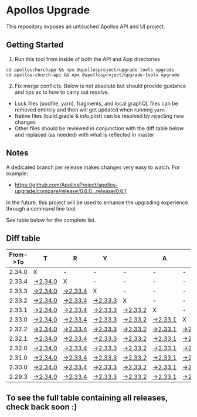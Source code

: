 # Apollos Upgrade

This repository exposes an untouched Apollos API and UI project.

## Getting Started

1. Run this tool from inside of both the API and App directories

```
cd apolloschurchapp && npx @apollosproject/upgrade-tools upgrade
cd apollos-church-api && npx @apollosproject/upgrade-tools upgrade
```

2. Fix merge conflicts. Below is not absolute but should provide guidance and tips as to how to carry out resolve.
* Lock files (podfile, yarn), fragments, and local graphQL files can be removed entirely and then will get updated when running `yarn`
* Native files (build.gradle & info.plist) can be resolved by rejecting new changes
* Other files should be reviewed in conjunction with the diff table below and replaced (as needed) with what is reflected in master

## Notes

A dedicated branch per release makes changes very easy
to watch. For example:

* https://github.com/ApollosProject/apollos-upgrade/compare/release/0.6.0...release/0.6.1

In the future, this project will be used to enhance the upgrading experience through a command line tool.

See table below for the complete list.

## Diff table

| From->To | T                                                                                                    | R                                                                                                    | Y                                                                                                    |                                                                                                      | A                                                                                                    | P                                                                                                    | O                                                                                                    | L                                                                                                    | L                                                                                                    | O                                                                                                    | S                                                                                                    | !   |
| -------- | ---------------------------------------------------------------------------------------------------- | ---------------------------------------------------------------------------------------------------- | ---------------------------------------------------------------------------------------------------- | ---------------------------------------------------------------------------------------------------- | ---------------------------------------------------------------------------------------------------- | ---------------------------------------------------------------------------------------------------- | ---------------------------------------------------------------------------------------------------- | ---------------------------------------------------------------------------------------------------- | ---------------------------------------------------------------------------------------------------- | ---------------------------------------------------------------------------------------------------- | ---------------------------------------------------------------------------------------------------- | --- |
| 2.34.0   | X                                                                                                    | -                                                                                                    | -                                                                                                    | -                                                                                                    | -                                                                                                    | -                                                                                                    | -                                                                                                    | -                                                                                                    | -                                                                                                    | -                                                                                                    | -                                                                                                    | -   |
| 2.33.4   | [->2.34.0](https://github.com/ApollosProject/apollos-upgrade/compare/release/2.33.4..release/2.34.0) | X                                                                                                    | -                                                                                                    | -                                                                                                    | -                                                                                                    | -                                                                                                    | -                                                                                                    | -                                                                                                    | -                                                                                                    | -                                                                                                    | -                                                                                                    | -   |
| 2.33.3   | [->2.34.0](https://github.com/ApollosProject/apollos-upgrade/compare/release/2.33.3..release/2.34.0) | [->2.33.4](https://github.com/ApollosProject/apollos-upgrade/compare/release/2.33.3..release/2.33.4) | X                                                                                                    | -                                                                                                    | -                                                                                                    | -                                                                                                    | -                                                                                                    | -                                                                                                    | -                                                                                                    | -                                                                                                    | -                                                                                                    | -   |
| 2.33.2   | [->2.34.0](https://github.com/ApollosProject/apollos-upgrade/compare/release/2.33.2..release/2.34.0) | [->2.33.4](https://github.com/ApollosProject/apollos-upgrade/compare/release/2.33.2..release/2.33.4) | [->2.33.3](https://github.com/ApollosProject/apollos-upgrade/compare/release/2.33.2..release/2.33.3) | X                                                                                                    | -                                                                                                    | -                                                                                                    | -                                                                                                    | -                                                                                                    | -                                                                                                    | -                                                                                                    | -                                                                                                    | -   |
| 2.33.1   | [->2.34.0](https://github.com/ApollosProject/apollos-upgrade/compare/release/2.33.1..release/2.34.0) | [->2.33.4](https://github.com/ApollosProject/apollos-upgrade/compare/release/2.33.1..release/2.33.4) | [->2.33.3](https://github.com/ApollosProject/apollos-upgrade/compare/release/2.33.1..release/2.33.3) | [->2.33.2](https://github.com/ApollosProject/apollos-upgrade/compare/release/2.33.1..release/2.33.2) | X                                                                                                    | -                                                                                                    | -                                                                                                    | -                                                                                                    | -                                                                                                    | -                                                                                                    | -                                                                                                    | -   |
| 2.33.0   | [->2.34.0](https://github.com/ApollosProject/apollos-upgrade/compare/release/2.33.0..release/2.34.0) | [->2.33.4](https://github.com/ApollosProject/apollos-upgrade/compare/release/2.33.0..release/2.33.4) | [->2.33.3](https://github.com/ApollosProject/apollos-upgrade/compare/release/2.33.0..release/2.33.3) | [->2.33.2](https://github.com/ApollosProject/apollos-upgrade/compare/release/2.33.0..release/2.33.2) | [->2.33.1](https://github.com/ApollosProject/apollos-upgrade/compare/release/2.33.0..release/2.33.1) | X                                                                                                    | -                                                                                                    | -                                                                                                    | -                                                                                                    | -                                                                                                    | -                                                                                                    | -   |
| 2.32.2   | [->2.34.0](https://github.com/ApollosProject/apollos-upgrade/compare/release/2.32.2..release/2.34.0) | [->2.33.4](https://github.com/ApollosProject/apollos-upgrade/compare/release/2.32.2..release/2.33.4) | [->2.33.3](https://github.com/ApollosProject/apollos-upgrade/compare/release/2.32.2..release/2.33.3) | [->2.33.2](https://github.com/ApollosProject/apollos-upgrade/compare/release/2.32.2..release/2.33.2) | [->2.33.1](https://github.com/ApollosProject/apollos-upgrade/compare/release/2.32.2..release/2.33.1) | [->2.33.0](https://github.com/ApollosProject/apollos-upgrade/compare/release/2.32.2..release/2.33.0) | X                                                                                                    | -                                                                                                    | -                                                                                                    | -                                                                                                    | -                                                                                                    | -   |
| 2.32.1   | [->2.34.0](https://github.com/ApollosProject/apollos-upgrade/compare/release/2.32.1..release/2.34.0) | [->2.33.4](https://github.com/ApollosProject/apollos-upgrade/compare/release/2.32.1..release/2.33.4) | [->2.33.3](https://github.com/ApollosProject/apollos-upgrade/compare/release/2.32.1..release/2.33.3) | [->2.33.2](https://github.com/ApollosProject/apollos-upgrade/compare/release/2.32.1..release/2.33.2) | [->2.33.1](https://github.com/ApollosProject/apollos-upgrade/compare/release/2.32.1..release/2.33.1) | [->2.33.0](https://github.com/ApollosProject/apollos-upgrade/compare/release/2.32.1..release/2.33.0) | [->2.32.2](https://github.com/ApollosProject/apollos-upgrade/compare/release/2.32.1..release/2.32.2) | X                                                                                                    | -                                                                                                    | -                                                                                                    | -                                                                                                    | -   |
| 2.32.0   | [->2.34.0](https://github.com/ApollosProject/apollos-upgrade/compare/release/2.32.0..release/2.34.0) | [->2.33.4](https://github.com/ApollosProject/apollos-upgrade/compare/release/2.32.0..release/2.33.4) | [->2.33.3](https://github.com/ApollosProject/apollos-upgrade/compare/release/2.32.0..release/2.33.3) | [->2.33.2](https://github.com/ApollosProject/apollos-upgrade/compare/release/2.32.0..release/2.33.2) | [->2.33.1](https://github.com/ApollosProject/apollos-upgrade/compare/release/2.32.0..release/2.33.1) | [->2.33.0](https://github.com/ApollosProject/apollos-upgrade/compare/release/2.32.0..release/2.33.0) | [->2.32.2](https://github.com/ApollosProject/apollos-upgrade/compare/release/2.32.0..release/2.32.2) | [->2.32.1](https://github.com/ApollosProject/apollos-upgrade/compare/release/2.32.0..release/2.32.1) | X                                                                                                    | -                                                                                                    | -                                                                                                    | -   |
| 2.31.0   | [->2.34.0](https://github.com/ApollosProject/apollos-upgrade/compare/release/2.31.0..release/2.34.0) | [->2.33.4](https://github.com/ApollosProject/apollos-upgrade/compare/release/2.31.0..release/2.33.4) | [->2.33.3](https://github.com/ApollosProject/apollos-upgrade/compare/release/2.31.0..release/2.33.3) | [->2.33.2](https://github.com/ApollosProject/apollos-upgrade/compare/release/2.31.0..release/2.33.2) | [->2.33.1](https://github.com/ApollosProject/apollos-upgrade/compare/release/2.31.0..release/2.33.1) | [->2.33.0](https://github.com/ApollosProject/apollos-upgrade/compare/release/2.31.0..release/2.33.0) | [->2.32.2](https://github.com/ApollosProject/apollos-upgrade/compare/release/2.31.0..release/2.32.2) | [->2.32.1](https://github.com/ApollosProject/apollos-upgrade/compare/release/2.31.0..release/2.32.1) | [->2.32.0](https://github.com/ApollosProject/apollos-upgrade/compare/release/2.31.0..release/2.32.0) | X                                                                                                    | -                                                                                                    | -   |
| 2.30.0   | [->2.34.0](https://github.com/ApollosProject/apollos-upgrade/compare/release/2.30.0..release/2.34.0) | [->2.33.4](https://github.com/ApollosProject/apollos-upgrade/compare/release/2.30.0..release/2.33.4) | [->2.33.3](https://github.com/ApollosProject/apollos-upgrade/compare/release/2.30.0..release/2.33.3) | [->2.33.2](https://github.com/ApollosProject/apollos-upgrade/compare/release/2.30.0..release/2.33.2) | [->2.33.1](https://github.com/ApollosProject/apollos-upgrade/compare/release/2.30.0..release/2.33.1) | [->2.33.0](https://github.com/ApollosProject/apollos-upgrade/compare/release/2.30.0..release/2.33.0) | [->2.32.2](https://github.com/ApollosProject/apollos-upgrade/compare/release/2.30.0..release/2.32.2) | [->2.32.1](https://github.com/ApollosProject/apollos-upgrade/compare/release/2.30.0..release/2.32.1) | [->2.32.0](https://github.com/ApollosProject/apollos-upgrade/compare/release/2.30.0..release/2.32.0) | [->2.31.0](https://github.com/ApollosProject/apollos-upgrade/compare/release/2.30.0..release/2.31.0) | X                                                                                                    | -   |
| 2.29.3   | [->2.34.0](https://github.com/ApollosProject/apollos-upgrade/compare/release/2.29.3..release/2.34.0) | [->2.33.4](https://github.com/ApollosProject/apollos-upgrade/compare/release/2.29.3..release/2.33.4) | [->2.33.3](https://github.com/ApollosProject/apollos-upgrade/compare/release/2.29.3..release/2.33.3) | [->2.33.2](https://github.com/ApollosProject/apollos-upgrade/compare/release/2.29.3..release/2.33.2) | [->2.33.1](https://github.com/ApollosProject/apollos-upgrade/compare/release/2.29.3..release/2.33.1) | [->2.33.0](https://github.com/ApollosProject/apollos-upgrade/compare/release/2.29.3..release/2.33.0) | [->2.32.2](https://github.com/ApollosProject/apollos-upgrade/compare/release/2.29.3..release/2.32.2) | [->2.32.1](https://github.com/ApollosProject/apollos-upgrade/compare/release/2.29.3..release/2.32.1) | [->2.32.0](https://github.com/ApollosProject/apollos-upgrade/compare/release/2.29.3..release/2.32.0) | [->2.31.0](https://github.com/ApollosProject/apollos-upgrade/compare/release/2.29.3..release/2.31.0) | [->2.30.0](https://github.com/ApollosProject/apollos-upgrade/compare/release/2.29.3..release/2.30.0) | X   |

## To see the full table containing all releases, check back soon :)
